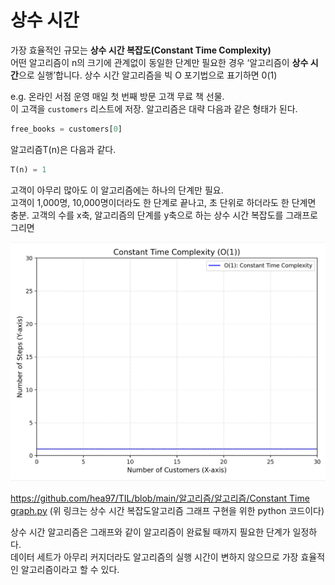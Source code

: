 # 상수 시간

가장 효율적인 규모는 **상수 시간 복잡도(Constant Time Complexity)**  
어떤 알고리즘이 n의 크기에 관계없이 동일한 단계만 필요한 경우 ‘알고리즘이 **상수 시간**으로 실행’합니다. 상수 시간 알고리즘을 빅 O 포기법으로 표기하면 0(1)

e.g. 온라인 서점 운영 매일 첫 번째 방문 고객 무료 책 선물.  
이 고객을 `customers` 리스트에 저장. 알고리즘은 대략 다음과 같은 형태가 된다.

```python
free_books = customers[0]
```

알고리즘T(n)은 다음과 같다.

```python
T(n) = 1
```

고객이 아무리 많아도 이 알고리즘에는 하나의 단계만 필요.  
고객이 1,000명, 10,000명이더라도 한 단계로 끝나고, 초 단위로 하더라도 한 단계면 충분. 고객의 수를 x축, 알고리즘의 단계를 y축으로 하는 상수 시간 복잡도를 그래프로 그리면 

![상수 시간.png](https://github.com/hea97/TIL/blob/main/%EC%95%8C%EA%B3%A0%EB%A6%AC%EC%A6%98/%EC%95%8C%EA%B3%A0%EB%A6%AC%EC%A6%98/%EC%83%81%EC%88%98%20%EC%8B%9C%EA%B0%84.png)

[https://github.com/hea97/TIL/blob/main/알고리즘/알고리즘/Constant Time graph.py](https://github.com/hea97/TIL/blob/main/%EC%95%8C%EA%B3%A0%EB%A6%AC%EC%A6%98/%EC%95%8C%EA%B3%A0%EB%A6%AC%EC%A6%98/Constant%20Time%20graph.py)
(위 링크는 상수 시간 복잡도알고리즘 그래프 구현을 위한 python 코드이다)

상수 시간 알고리즘은 그래프와 같이 알고리즘이 완료될 때까지 필요한 단계가 일정하다.  
데이터 세트가 아무리 커지더라도 알고리즘의 실행 시간이 변하지 않으므로 가장 효율적인 알고리즘이라고 할 수 있다.